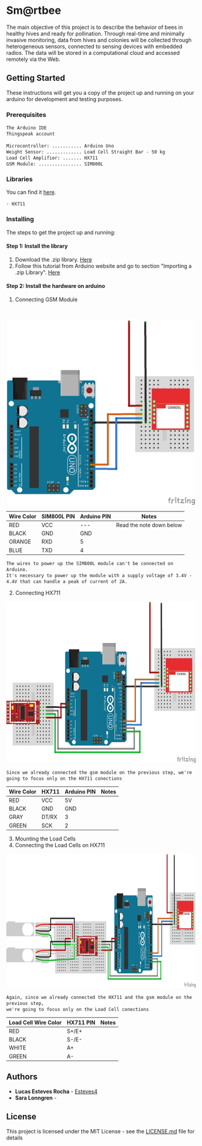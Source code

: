 # Sm@rtbee
The main objective of this project is to describe the behavior of bees in healthy hives and ready for pollination. Through real-time and minimally invasive monitoring, data from hives and colonies will be collected through heterogeneous sensors, connected to sensing devices with embedded radios. The data will be stored in a computational cloud and accessed remotely via the Web.

## Getting Started

These instructions will get you a copy of the project up and running on your arduino for development and testing purposes.

### Prerequisites

```
The Arduino IDE
Thingspeak account

Microcontroller: ........... Arduino Uno
Weight Sensor: ............. Load Cell Straight Bar - 50 kg
Load Cell Amplifier: ....... HX711
GSM Module: ................ SIM800L
```

### Libraries

You can find it [here](Bibliotecas).
```
- HX711
```

### Installing

The steps to get the project up and running:

#### Step 1: Install the library

   1. Download the .zip library. [Here](Bibliotecas)
   2. Follow this tutorial from Arduino website and go to section "Importing a .zip Library". [Here](https://www.arduino.cc/en/Guide/Libraries)

#### Step 2: Install the hardware on arduino

   1. Connecting GSM Module
   
   <p align="center">
      <img width="500" height="492" src="img/Scale_1.jpg">
   </p>
   
   | Wire Color  | SIM800L PIN | Arduino PIN | Notes |
   | ------------- | ------------- | ------------- |------------- |
   | RED  | VCC | --- | Read the note down below |
   | BLACK  | GND  | GND  |
   | ORANGE  | RXD  | 5 |
   | BLUE  | TXD | 4  |
   
   ```
   The wires to power up the SIM800L module can't be connected on Arduino. 
   It's necessary to power up the module with a supply voltage of 3.4V - 4.4V that can handle a peak of current of 2A.
   ```
   
   2. Connecting HX711
   
   <p align="center">
      <img width="600" height="429" src="img/Scale_2.jpg">
   </p>
   
   ```
   Since we already connected the gsm module on the previous step, we're going to focus only on the HX711 conections
   ```
   
   | Wire Color  | HX711 | Arduino PIN | Notes |
   | ------------- | ------------- | ------------- |------------- |
   | RED  | VCC | 5V |
   | BLACK  | GND  | GND  |
   | GRAY  | DT/RX  | 3 |
   | GREEN  | SCK | 2  |
   
   3. Mounting the Load Cells
   4. Connecting the Load Cells on HX711
   
   <p align="center">
      <img width="800" height="356" src="img/Scale_3.jpg">
   </p>
   
   ```
   Again, since we already connected the HX711 and the gsm module on the previous step, 
   we're going to focus only on the Load Cell conections
   ```
   
   | Load Cell Wire Color  | HX711 PIN | Notes |
   | ------------- | ------------- |------------- |
   | RED  | S+/E+ | 
   | BLACK  | S-/E-  | 
   | WHITE  | A+  | 
   | GREEN  | A- |

## Authors

* **Lucas Esteves Rocha** - [Esteves4](https://github.com/Esteves4)
* **Sara Lonngren**  -

## License

This project is licensed under the MIT License - see the [LICENSE.md](../LICENSE) file for details
